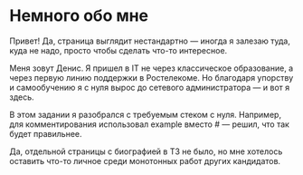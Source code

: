 # Немного обо мне

Привет! Да, страница выглядит нестандартно — иногда я залезаю туда, куда не надо, просто чтобы сделать что-то интересное.

Меня зовут Денис. Я пришел в IT не через классическое образование, а через первую линию поддержки в Ростелекоме. Но благодаря упорству и самообучению я с нуля вырос до сетевого администратора — и вот я здесь.

В этом задании я разобрался с требуемым стеком с нуля. Например, для комментирования использовал example вместо # — решил, что так будет правильнее.

Да, отдельной страницы с биографией в ТЗ не было, но мне хотелось оставить что-то личное среди монотонных работ других кандидатов.

